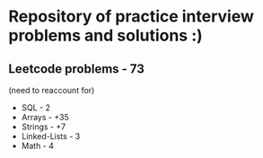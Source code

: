 # Repository of practice interview problems and solutions :)

## Leetcode problems - 73
(need to reaccount for)
 - SQL - 2
 - Arrays - +35
 - Strings - +7
 - Linked-Lists - 3 
 - Math - 4